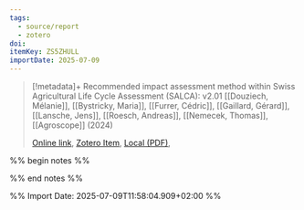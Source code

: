 ```yaml
---
tags:
  - source/report
  - zotero
doi: 
itemKey: ZS5ZHULL
importDate: 2025-07-09
---
```

>[!metadata]+
> Recommended impact  assessment method within Swiss Agricultural Life Cycle  Assessment (SALCA): v2.01
> [[Douziech, Mélanie]], [[Bystricky, Maria]], [[Furrer, Cédric]], [[Gaillard, Gérard]], [[Lansche, Jens]], [[Roesch, Andreas]], [[Nemecek, Thomas]], 
> [[Agroscope]] (2024)
> 
> [Online link](https://ira.agroscope.ch/en-US/publication/56332), [Zotero Item](zotero://select/library/items/ZS5ZHULL), [Local (PDF)](file://C:/Users/aburg/Documents/references/zotero/storage/66VX4ZZH/Douziech2024_Recommendedimpact.pdf), 

%% begin notes %%

%% end notes %%

%% Import Date: 2025-07-09T11:58:04.909+02:00 %%
